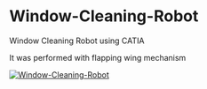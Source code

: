 # Window-Cleaning-Robot

Window Cleaning Robot using CATIA

It was performed with flapping wing mechanism

[![Window-Cleaning-Robot](https://img.youtube.com/vi/kGoxJLtfm3Y/0.jpg)](https://www.youtube.com/watch?v=kGoxJLtfm3Y)
